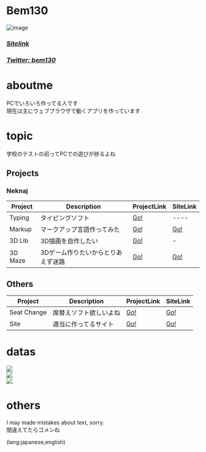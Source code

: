 # Bem130
![image](https://user-images.githubusercontent.com/79097169/201515771-73b6f301-5b63-4817-9b6d-1a3a02a0e94d.png)

### [*Sitelink*](https://bem130.github.io) 
### [*Twitter: bem130*](https://twitter.com/bem130) 

# aboutme
PCでいろいろ作ってる人です  
現在は主にウェブブラウザで動くアプリを作っています  

# topic
学校のテストの前ってPCでの遊びが捗るよね

## Projects 

### Neknaj

| Project | Description | ProjectLink | SiteLink |
| -- | -- | -- | -- |
| Typing | タイピングソフト | [Go!](https://github.com/bem130/typing) | ---- |
| Markup | マークアップ言語作ってみた | [Go!](https://github.com/bem130/markup) | [Go!](https://bem130.github.io/markup/editor) |
| 3D Lib | 3D描画を自作したい | [Go!](https://github.com/neknaj/3d) | - |
| 3D Maze | 3Dゲーム作りたいからとりあえず迷路 | [Go!](https://github.com/neknaj/maze) | [Go!](https://neknaj.github.io/maze/3d) |

## Others

| Project | Description | ProjectLink | SiteLink |
| -- | -- | -- | -- |
| Seat Change | 席替えソフト欲しいよね | [Go!](https://github.com/bem130/seat-change) | [Go!](https://bem130.github.io/seat-change) |
| Site | 適当に作ってるサイト | [Go!](https://github.com/bem130/mainsite) | [Go!](https://bem130.github.io/mainsite/) |

# datas

![](https://github-profile-summary-cards.vercel.app/api/cards/profile-details?count_private=true&username=bem130)  
![](https://github-readme-stats.vercel.app/api?username=bem130&count_private=true&show_icons=true)  
![](https://github-readme-stats.vercel.app/api/top-langs/?count_private=true&username=bem130&layout=compact)  

# others
I may made mistakes about text, sorry.  
間違えてたらゴメンね  
  
  (lang:japanese,english)
